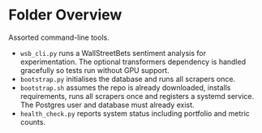 # Folder Overview

Assorted command-line tools.
- `wsb_cli.py` runs a WallStreetBets sentiment analysis for experimentation. The optional transformers dependency is handled gracefully so tests run without GPU support.
- `bootstrap.py` initialises the database and runs all scrapers once.
- `bootstrap.sh` assumes the repo is already downloaded, installs requirements, runs all scrapers once and registers a systemd service. The Postgres user and database must already exist.
- `health_check.py` reports system status including portfolio and metric counts.
